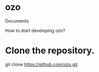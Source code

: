 # ozo

 Documents

 How to start developing ozo?


# Clone the repository.
 git clone https://github.com/ozo.git
